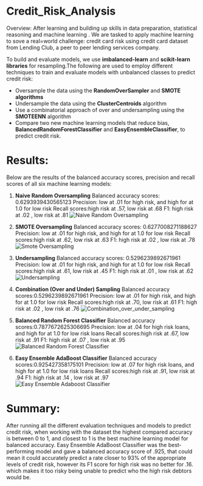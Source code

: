 # Credit_Risk_Analysis
Overview: After learning and building up skills in data preparation, statistical reasoning and machine learning . We are tasked to  apply machine learning to sove a real=world challenge: credit card risk using credit card dataset from  Lending Club, a peer to peer lending services company.

To build and evaluate models, we use **imbalanced-learn** and **scikit-learn libraries** for resampling.The following are used to employ different techniques to train and evaluate models with unbalanced classes to predict credit risk:

  -  Oversample the data using the **RandomOverSampler** and **SMOTE algorithms**
  - Undersample the data using the **ClusterCentroids** algorithm
  - Use a combinatorial approach of over and undersampling using the **SMOTEENN** algorithm
  -  Compare two new machine learning models that reduce bias, **BalancedRandomForestClassifier** and **EasyEnsembleClassifier**, to predict credit risk.

# **Results:**
Below are the results of the balanced accuracy scores, precision and recall scores of all six machine learning models:

1. **Naive Random Oversampling**
Balanced accuracy scores: 0.6293939430565123
Precision: low at .01 for high risk, and high for at 1.0 for low risk
Recall scores:high risk at .57,  low risk at .68
F1: high risk at .02 , low risk at .81
![Naive Random Oversampling](https://user-images.githubusercontent.com/92903447/156906030-83f939a7-214e-4f38-9d04-599fe516a417.png)


2. **SMOTE Oversampling**
Balanced accuracy scores: 0.6277008271188627
Precision: low at .01 for high risk, and high for at 1.0 for low risk
Recall scores:high risk at .62,  low risk at .63
F1: high risk at .02 , low risk at .78
![Smote Oversampling](https://user-images.githubusercontent.com/92903447/156906033-3e23dd08-56bd-46ea-b29d-4d4e3f163649.png)

3. **Undersampling**
Balanced accuracy scores: 0.5296239892671961
Precision: low at .01 for high risk, and high for at 1.0 for low risk
Recall scores:high risk at .61,  low risk at .45
F1: high risk at .01 , low risk at .62
![Undersampling](https://user-images.githubusercontent.com/92903447/156906046-dd7fe8eb-a68d-4456-a58e-e6c1461d04c3.png)

4. **Combination (Over and Under) Sampling**
Balanced accuracy scores:0.5296239892671961
Precision: low at .01 for high risk, and high for at 1.0 for low risk
Recall scores:high risk at .70,  low risk at .61
F1: high risk at .02 , low risk at .76
![Combination_over_under_sampling](https://user-images.githubusercontent.com/92903447/156906065-34b28cca-ddc4-4971-869f-538ea32fa2bc.png)

5. **Balanced Random Forest Classifier**
Balanced accuracy scores:0.7877672625306695
Precision: low at .04 for high risk loans, and high for at 1.0 for low risk loans
Recall scores:high risk at .67,  low risk at .91
F1: high risk at .07 , low risk at .95
![Balanced Random Forest Classifier](https://user-images.githubusercontent.com/92903447/156906102-973e407b-7609-4227-8a50-a5bffa69460e.png)

6. **Easy Ensemble AdaBoost Classifier**
Balanced accuracy scores:0.925427358175101
Precision: low at .07 for high risk loans, and high for at 1.0 for low risk loans
Recall scores:high risk at .91,  low risk at .94
F1: high risk at .14 , low risk at .97
![Easy Ensemble Adaboost Classifier](https://user-images.githubusercontent.com/92903447/156906112-93becbc8-35f0-4e52-a35e-ce77a0b73348.png)

# **Summary:** 
After running all the different evaluation techniques and models to predict credit risk, when working with the dataset the highest compared accuracy is between 0 to 1, and closest to 1 is the best machine learning model for balanced accuracy. Easy Ensemble AdaBoost Classifier was the best-performing model and gave a balanced accuracy score of .925, that could mean it could accurately predict a rate closer to 93% of the appropriate levels of credit risk, however its F1 score for high risk was no better for .16. which makes it too risky being unable to predict who the high risk debtors would be.


